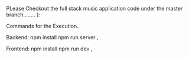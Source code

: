 PLease Checkout the full stack music application code under the master branch........ ):

Commands for the Execution..


Backend:
npm install
npm run server  ,

Frontend:
npm install
npm run dev  ,


